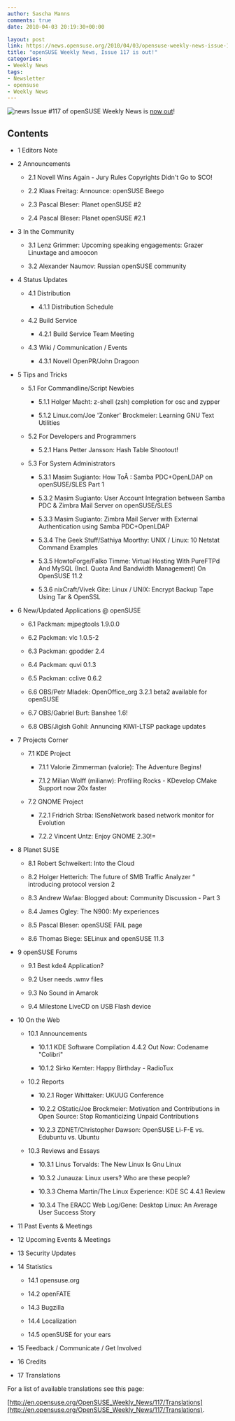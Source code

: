 ```yaml
---
author: Sascha Manns
comments: true
date: 2010-04-03 20:19:30+00:00

layout: post
link: https://news.opensuse.org/2010/04/03/opensuse-weekly-news-issue-117-is-out/
title: "openSUSE Weekly News, Issue 117 is out!"
categories:
- Weekly News
tags:
- Newsletter
- opensuse
- Weekly News
---
```

![news](http://static.opensuse.org/images/knewsticker.png) Issue #117 of openSUSE Weekly News is [now out](http://en.opensuse.org/OpenSUSE_Weekly_News/117)!





## Contents








	
  * 1 Editors Note

	
  * 2 Announcements

	
    * 2.1 Novell Wins Again -  Jury Rules Copyrights Didn't Go to SCO!

	
    * 2.2 Klaas Freitag:  Announce: openSUSE Beego

	
    * 2.3 Pascal Bleser:  Planet openSUSE #2

	
    * 2.4 Pascal Bleser:  Planet openSUSE #2.1




	
  * 3 In the Community

	
    * 3.1 Lenz Grimmer:  Upcoming speaking engagements: Grazer Linuxtage and amoocon

	
    * 3.2 Alexander Naumov:  Russian openSUSE community




	
  * 4 Status Updates

	
    * 4.1 Distribution

	
      * 4.1.1 Distribution  Schedule




	
    * 4.2 Build Service

	
      * 4.2.1 Build Service Team  Meeting




	
    * 4.3 Wiki / Communication  / Events

	
      * 4.3.1 Novell OpenPR/John  Dragoon







	
  * 5 Tips and Tricks

	
    * 5.1 For  Commandline/Script Newbies

	
      * 5.1.1 Holger Macht:  z-shell (zsh) completion for osc and zypper

	
      * 5.1.2 Linux.com/Joe  'Zonker' Brockmeier: Learning GNU Text Utilities




	
    * 5.2 For Developers and  Programmers

	
      * 5.2.1 Hans Petter  Jansson: Hash Table Shootout!




	
    * 5.3 For System  Administrators

	
      * 5.3.1 Masim Sugianto:  How ToÂ : Samba PDC+OpenLDAP on openSUSE/SLES Part 1

	
      * 5.3.2 Masim Sugianto:  User Account Integration between Samba PDC & Zimbra Mail Server on  openSUSE/SLES

	
      * 5.3.3 Masim Sugianto:  Zimbra Mail Server with External Authentication using Samba PDC+OpenLDAP

	
      * 5.3.4 The Geek  Stuff/Sathiya Moorthy: UNIX / Linux: 10 Netstat Command Examples

	
      * 5.3.5 HowtoForge/Falko  Timme: Virtual Hosting With PureFTPd And MySQL (Incl. Quota And  Bandwidth Management) On OpenSUSE 11.2

	
      * 5.3.6 nixCraft/Vivek  Gite: Linux / UNIX: Encrypt Backup Tape Using Tar & OpenSSL







	
  * 6 New/Updated  Applications @ openSUSE

	
    * 6.1 Packman: mjpegtools  1.9.0.0

	
    * 6.2 Packman: vlc 1.0.5-2

	
    * 6.3 Packman: gpodder 2.4

	
    * 6.4 Packman: quvi 0.1.3

	
    * 6.5 Packman: cclive  0.6.2

	
    * 6.6 OBS/Petr Mladek:  OpenOffice_org 3.2.1 beta2 available for openSUSE

	
    * 6.7 OBS/Gabriel Burt:  Banshee 1.6!

	
    * 6.8 OBS/Jigish Gohil:  Annuncing KIWI-LTSP package updates




	
  * 7 Projects Corner

	
    * 7.1 KDE Project

	
      * 7.1.1 Valorie Zimmerman  (valorie): The Adventure Begins!

	
      * 7.1.2 Milian Wolff  (milianw): Profiling Rocks - KDevelop CMake Support now 20x faster




	
    * 7.2 GNOME Project

	
      * 7.2.1 Fridrich Strba:  ISensNetwork based network monitor for Evolution

	
      * 7.2.2 Vincent Untz:  Enjoy GNOME 2.30!=







	
  * 8 Planet SUSE

	
    * 8.1 Robert Schweikert:  Into the Cloud

	
    * 8.2 Holger Hetterich:  The future of SMB Traffic Analyzer “ introducing protocol version 2

	
    * 8.3 Andrew Wafaa:  Blogged about: Community Discussion - Part 3

	
    * 8.4 James Ogley: The  N900: My experiences

	
    * 8.5 Pascal Bleser:  openSUSE FAIL page

	
    * 8.6 Thomas Biege:  SELinux and openSUSE 11.3




	
  * 9 openSUSE Forums

	
    * 9.1 Best kde4  Application?

	
    * 9.2 User needs .wmv  files

	
    * 9.3 No Sound in Amarok

	
    * 9.4 Milestone LiveCD on  USB Flash device




	
  * 10 On the Web

	
    * 10.1 Announcements

	
      * 10.1.1 KDE Software  Compilation 4.4.2 Out Now: Codename "Colibri"

	
      * 10.1.2 Sirko Kemter:  Happy Birthday - RadioTux




	
    * 10.2 Reports

	
      * 10.2.1 Roger Whittaker:  UKUUG Conference

	
      * 10.2.2 OStatic/Joe  Brockmeier: Motivation and Contributions in Open Source: Stop  Romanticizing Unpaid Contributions

	
      * 10.2.3 ZDNET/Christopher  Dawson: OpenSUSE Li-F-E vs. Edubuntu vs. Ubuntu




	
    * 10.3 Reviews and Essays

	
      * 10.3.1 Linus Torvalds:  The New Linux Is Gnu Linux

	
      * 10.3.2 Junauza: Linux  users? Who are these people?

	
      * 10.3.3 Chema Martin/The  Linux Experience: KDE SC 4.4.1 Review

	
      * 10.3.4 The ERACC Web  Log/Gene: Desktop Linux: An Average User Success Story







	
  * 11 Past Events &  Meetings

	
  * 12 Upcoming Events &  Meetings

	
  * 13 Security Updates

	
  * 14 Statistics

	
    * 14.1 opensuse.org

	
    * 14.2 openFATE

	
    * 14.3 Bugzilla

	
    * 14.4 Localization

	
    * 14.5 openSUSE for your  ears




	
  * 15 Feedback /  Communicate / Get Involved

	
  * 16 Credits

	
  * 17 Translations


For a list of available translations see this page:

[http://en.opensuse.org/OpenSUSE_Weekly_News/117/Translations](http://en.opensuse.org/OpenSUSE_Weekly_News/117/Translations).		
